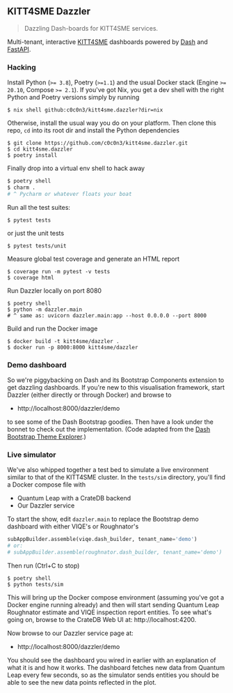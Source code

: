 KITT4SME Dazzler
----------------
> Dazzling Dash-boards for KITT4SME services.

Multi-tenant, interactive [KITT4SME][k4s] dashboards powered by
[Dash][dash] and [FastAPI][fapi].


### Hacking

Install Python (`>= 3.8`), Poetry (`>=1.1`) and the usual Docker
stack (Engine `>= 20.10`, Compose `>= 2.1`). If you've got Nix, you
get a dev shell with the right Python and Poetry versions simply by
running

```console
$ nix shell github:c0c0n3/kitt4sme.dazzler?dir=nix
```

Otherwise, install the usual way you do on your platform. Then clone
this repo, `cd` into its root dir and install the Python dependencies

```console
$ git clone https://github.com/c0c0n3/kitt4sme.dazzler.git
$ cd kitt4sme.dazzler
$ poetry install
```

Finally drop into a virtual env shell to hack away

```bash
$ poetry shell
$ charm .
# ^ Pycharm or whatever floats your boat
```

Run all the test suites:

```console
$ pytest tests
```

or just the unit tests

```console
$ pytest tests/unit
```

Measure global test coverage and generate an HTML report

```console
$ coverage run -m pytest -v tests
$ coverage html
```

Run Dazzler locally on port 8080

```console
$ poetry shell
$ python -m dazzler.main
# ^ same as: uvicorn dazzler.main:app --host 0.0.0.0 --port 8000
```

Build and run the Docker image

```console
$ docker build -t kitt4sme/dazzler .
$ docker run -p 8000:8000 kitt4sme/dazzler
```


### Demo dashboard

So we're piggybacking on Dash and its Bootstrap Components extension to
get dazzling dashboards. If you're new to this visualisation framework,
start Dazzler (either directly or through Docker) and browse to

- http://localhost:8000/dazzler/demo

to see some of the Dash Bootstrap goodies. Then have a look under the
bonnet to check out the implementation. (Code adapted from the [Dash
Bootstrap Theme Explorer][dash.explorer].)


### Live simulator

We've also whipped together a test bed to simulate a live environment
similar to that of the KITT4SME cluster. In the `tests/sim` directory,
you'll find a Docker compose file with

* Quantum Leap with a CrateDB backend
* Our Dazzler service

To start the show, edit `dazzler.main` to replace the Bootstrap demo
dashboard with either VIQE's or Roughnator's

```python
subAppBuilder.assemble(viqe.dash_builder, tenant_name='demo')
# or:
# subAppBuilder.assemble(roughnator.dash_builder, tenant_name='demo')
```

Then run (Ctrl+C to stop)

```console
$ poetry shell
$ python tests/sim
```

This will bring up the Docker compose environment (assuming you've got a
Docker engine running already) and then will start sending Quantum Leap
Roughnator estimate and VIQE inspection report entities. To see what's
going on, browse to the CrateDB Web UI at: http://localhost:4200.

Now browse to our Dazzler service page at:

- http://localhost:8000/dazzler/demo

You should see the dashboard you wired in earlier with an explanation
of what it is and how it works. The dashboard fetches new data from
Quantum Leap every few seconds, so as the simulator sends entities
you should be able to see the new data points reflected in the plot.




[dash]: https://plotly.com/dash/
[dash.explorer]: https://hellodash.pythonanywhere.com/figure_templates
[fapi]: https://fastapi.tiangolo.com/
[k4s]: https://kitt4sme.eu/
